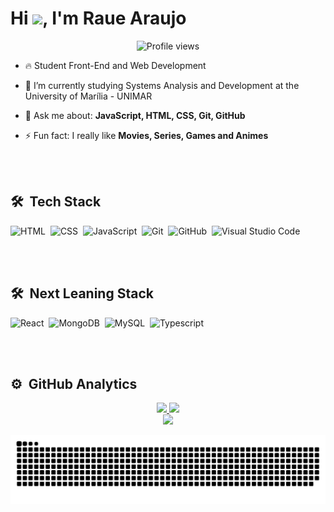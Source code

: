 <h1>Hi <img src="https://raw.githubusercontent.com/kaueMarques/kaueMarques/master/hi.gif" width="30px">, I'm Raue Araujo</h1>
<p align="center"> <img src="https://komarev.com/ghpvc/?username=RAUE08&color=yellow" alt="Profile views" /> </p>

- 🔥 Student Front-End and Web Development

- 🌱 I’m currently studying Systems Analysis and Development at the University of Marília - UNIMAR

- 💬 Ask me about: **JavaScript, HTML, CSS, Git, GitHub**

- ⚡ Fun fact: I really like **Movies, Series, Games and Animes**

<br><br>
## 🛠 &nbsp;Tech Stack
![HTML](https://img.shields.io/badge/-HTML-05122A?style=flat&logo=HTML5)&nbsp;
![CSS](https://img.shields.io/badge/-CSS-05122A?style=flat&logo=CSS3&logoColor=1572B6)&nbsp;
![JavaScript](https://img.shields.io/badge/-JavaScript-05122A?style=flat&logo=javascript)&nbsp;
![Git](https://img.shields.io/badge/-Git-05122A?style=flat&logo=git)&nbsp;
![GitHub](https://img.shields.io/badge/-GitHub-05122A?style=flat&logo=github)&nbsp;
![Visual Studio Code](https://img.shields.io/badge/-Visual%20Studio%20Code-05122A?style=flat&logo=visual-studio-code&logoColor=007ACC)&nbsp;

<br><br>
## 🛠 &nbsp;Next Leaning Stack
![React](https://img.shields.io/badge/-React-05122A?style=flat&logo=react)&nbsp;
![MongoDB](https://img.shields.io/badge/-MongoDB-05122A?style=flat&logo=MongoDB)&nbsp;
![MySQL](https://img.shields.io/badge/-MySQL-05122A?style=flat&logo=MySQL)&nbsp;
![Typescript](https://img.shields.io/badge/-Typescript-05122A?style=flat&logo=Typescript)&nbsp;

<br><br>
## ⚙️ &nbsp;GitHub Analytics
  <div align="center">
    <a href="https://github.com/RAUE08">
    <img height="150em" src="https://github-readme-stats.vercel.app/api/top-langs/?username=RAUE08&layout=compact&theme=outrun" /> 
    </a>
    <img height="150em" src="https://github-readme-stats.vercel.app/api?username=RAUE08&theme=outrun&show_icons=true" /> 
    </a>
  </div>
  <div align="center">
    <a href="https://github.com/RAUE08">
    <img height="150em" src="https://github-readme-streak-stats.herokuapp.com/?user=RAUE08&background=000&hide_border=true&stroke=ffff00&ring=ff0000&fire=ff0000&currStreakNum=00ff00&sideNums=00ff00&currStreakLabel=ff00ff&sideLabels=ff00ff&dates=ffff00" />
   </a>
</div>

 ![](https://github.com/Platane/snk/raw/output/github-contribution-grid-snake.svg)


